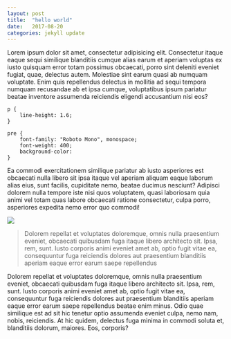 ```yaml
---
layout: post
title:  "hello world"
date:   2017-08-20
categories: jekyll update
---
```

Lorem ipsum dolor sit amet, consectetur adipisicing elit. Consectetur itaque eaque sequi similique blanditiis cumque alias earum et aperiam voluptas ex iusto quisquam error totam possimus obcaecati, porro sint deleniti eveniet fugiat, quae, delectus autem. Molestiae sint earum quasi ab numquam voluptate. Enim quis repellendus delectus in mollitia ad sequi tempora numquam recusandae ab et ipsa cumque, voluptatibus ipsum pariatur beatae inventore assumenda reiciendis eligendi accusantium nisi eos? 

```
p {
    line-height: 1.6;
}

pre {
    font-family: "Roboto Mono", monospace;
    font-weight: 400;
    background-color: 
}
```


Ea commodi exercitationem similique pariatur ab iusto asperiores est obcaecati nulla libero sit ipsa itaque vel aperiam aliquam eaque laborum alias eius, sunt facilis, cupiditate nemo, beatae ducimus nesciunt? Adipisci dolorem nulla tempore iste nisi quos voluptatem, quasi laboriosam quia animi vel totam quas labore obcaecati ratione consectetur, culpa porro, asperiores expedita nemo error quo commodi! 

<img src="http://via.placeholder.com/350x150">

> Dolorem repellat et voluptates doloremque, omnis nulla praesentium eveniet, obcaecati quibusdam fuga itaque libero architecto sit. Ipsa, rem, sunt. Iusto corporis animi eveniet amet ab, optio fugit vitae ea, consequuntur fuga reiciendis dolores aut praesentium blanditiis aperiam eaque error earum saepe repellendus

Dolorem repellat et voluptates doloremque, omnis nulla praesentium eveniet, obcaecati quibusdam fuga itaque libero architecto sit. Ipsa, rem, sunt. Iusto corporis animi eveniet amet ab, optio fugit vitae ea, consequuntur fuga reiciendis dolores aut praesentium blanditiis aperiam eaque error earum saepe repellendus beatae enim minus. Odio quae similique est ad sit hic tenetur optio assumenda eveniet culpa, nemo nam, nobis, reiciendis. At hic quidem, delectus fuga minima in commodi soluta et, blanditiis dolorum, maiores. Eos, corporis?
